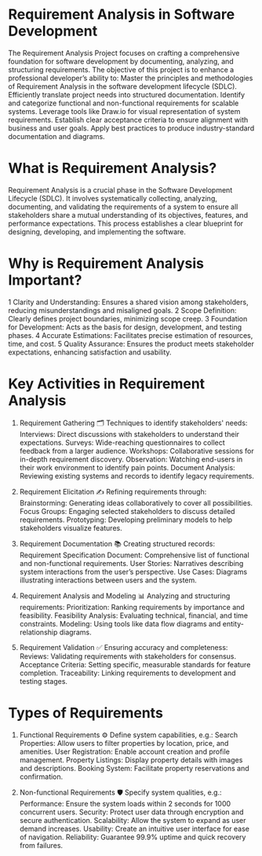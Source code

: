 # Requirement Analysis in Software Development
The Requirement Analysis Project focuses on crafting a comprehensive foundation for software development by documenting, analyzing, and structuring requirements. 
The objective of this project is to enhance a professional developer’s ability to:
Master the principles and methodologies of Requirement Analysis in the software development lifecycle (SDLC).
Efficiently translate project needs into structured documentation.
Identify and categorize functional and non-functional requirements for scalable systems.
Leverage tools like Draw.io for visual representation of system requirements.
Establish clear acceptance criteria to ensure alignment with business and user goals.
Apply best practices to produce industry-standard documentation and diagrams.

# What is Requirement Analysis?
Requirement Analysis is a crucial phase in the Software Development Lifecycle (SDLC). It involves systematically collecting, analyzing, documenting, and validating the requirements of a system to ensure all stakeholders share a mutual understanding of its objectives, features, and performance expectations. This process establishes a clear blueprint for designing, developing, and implementing the software.

# Why is Requirement Analysis Important?
1 Clarity and Understanding: Ensures a shared vision among stakeholders, reducing misunderstandings and misaligned goals.
2 Scope Definition: Clearly defines project boundaries, minimizing scope creep.
3 Foundation for Development: Acts as the basis for design, development, and testing phases.
4 Accurate Estimations: Facilitates precise estimation of resources, time, and cost.
5 Quality Assurance: Ensures the product meets stakeholder expectations, enhancing satisfaction and usability.

# Key Activities in Requirement Analysis
1. Requirement Gathering 🗂️
Techniques to identify stakeholders' needs:
Interviews: Direct discussions with stakeholders to understand their expectations.
Surveys: Wide-reaching questionnaires to collect feedback from a larger audience.
Workshops: Collaborative sessions for in-depth requirement discovery.
Observation: Watching end-users in their work environment to identify pain points.
Document Analysis: Reviewing existing systems and records to identify legacy requirements.

2. Requirement Elicitation ✍️
Refining requirements through:
Brainstorming: Generating ideas collaboratively to cover all possibilities.
Focus Groups: Engaging selected stakeholders to discuss detailed requirements.
Prototyping: Developing preliminary models to help stakeholders visualize features.

3. Requirement Documentation 📚
Creating structured records:
Requirement Specification Document: Comprehensive list of functional and non-functional requirements.
User Stories: Narratives describing system interactions from the user’s perspective.
Use Cases: Diagrams illustrating interactions between users and the system.

4. Requirement Analysis and Modeling 📊
Analyzing and structuring requirements:
Prioritization: Ranking requirements by importance and feasibility.
Feasibility Analysis: Evaluating technical, financial, and time constraints.
Modeling: Using tools like data flow diagrams and entity-relationship diagrams.

5. Requirement Validation ✅
Ensuring accuracy and completeness:
Reviews: Validating requirements with stakeholders for consensus.
Acceptance Criteria: Setting specific, measurable standards for feature completion.
Traceability: Linking requirements to development and testing stages.

# Types of Requirements
1. Functional Requirements ⚙️
Define system capabilities, e.g.:
Search Properties: Allow users to filter properties by location, price, and amenities.
User Registration: Enable account creation and profile management.
Property Listings: Display property details with images and descriptions.
Booking System: Facilitate property reservations and confirmation.

2. Non-functional Requirements 🛡️
Specify system qualities, e.g.:
Performance: Ensure the system loads within 2 seconds for 1000 concurrent users.
Security: Protect user data through encryption and secure authentication.
Scalability: Allow the system to expand as user demand increases.
Usability: Create an intuitive user interface for ease of navigation.
Reliability: Guarantee 99.9% uptime and quick recovery from failures.

